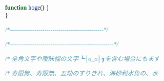 <style>
@font-face {
  font-family: "UDEV Gothic";
  src: url("UDEVGothic-Regular.ttf");
}
pre {
  background-color: lightcyan;
  width: 500px;
  white-space: pre-wrap;
  word-break: break-all;
}
code {
  font: 20px "UDEV Gothic";
}
.line-continuation::before {
  content: " ↩";
  color: deepskyblue;
}
/**
 * 行継続マークの後は強制的に改行する
 * 演算誤差などで行継続マークの後に文字が続いてしまうのを防ぐ
 */
.line-continuation::after {
  content: "";
  display: block;
}
</style>

<!-- prettier-ignore-start -->

```javascript
function hoge() {
}

/*----------------------------------------------*/

/*---------------------------------------------------*/

/* 全角文字や曖昧幅の文字┗│o_o│┓を含む場合にもまずまずの位置に行継続マークを付けられる */

/* 寿限無、寿限無、五劫のすりきれ、海砂利水魚の、水行末・雲来末・風来末、食う寝るところに住むところ、やぶらこうじのぶらこうじ、パイポ・パイポ・パイポのシューリンガン、シューリンガンのグーリンダイ、グーリンダイのポンポコピーのポンポコナの、長久命の長助 */
```

<!-- prettier-ignore-end -->
